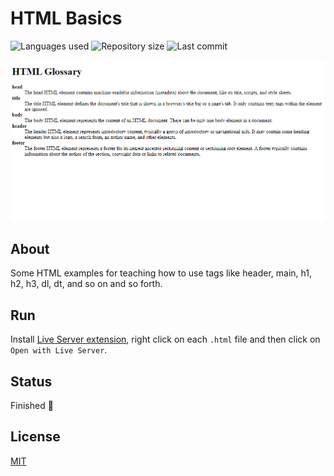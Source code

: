 # HTML Basics

![Languages used](https://img.shields.io/github/languages/count/isadfrn/html-basics?style=flat-square)
![Repository size](https://img.shields.io/github/repo-size/isadfrn/html-basics?style=flat-square)
![Last commit](https://img.shields.io/github/last-commit/isadfrn/html-basics?style=flat-square)

![](./assets/img/demo.gif)

## About

Some HTML examples for teaching how to use tags like header, main, h1, h2, h3, dl, dt, and so on and so forth.

## Run

Install [Live Server extension](https://marketplace.visualstudio.com/items?itemName=ritwickdey.LiveServer), right click on each `.html` file and then click on `Open with Live Server`.

## Status

Finished 🛑

## License

[MIT](./LICENSE)
